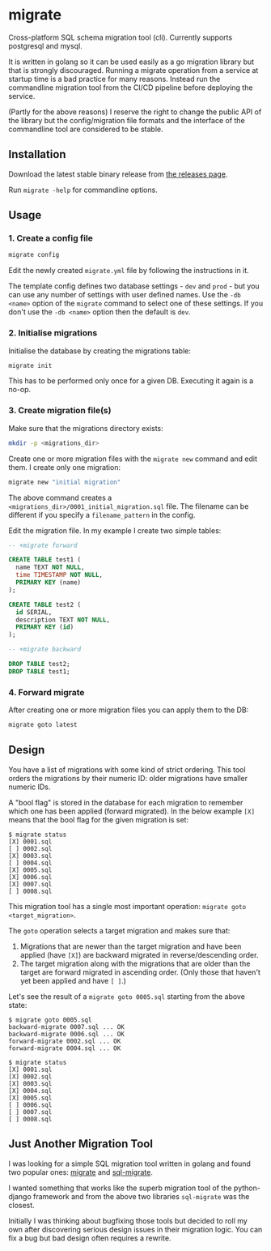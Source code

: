# migrate

Cross-platform SQL schema migration tool (cli).
Currently supports postgresql and mysql.

It is written in golang so it can be used easily as a go migration library but
that is strongly discouraged.
Running a migrate operation from a service at startup time is a bad practice for many reasons.
Instead run the commandline migration tool from the CI/CD pipeline before deploying the service.

(Partly for the above reasons) I reserve the right to change the public API of
the library but the config/migration file formats and the interface of the
commandline tool are considered to be stable.

## Installation

Download the latest stable binary release from
[the releases page](https://github.com/pasztorpisti/migrate/releases).

Run `migrate -help` for commandline options.

## Usage

### 1. Create a config file

```bash
migrate config
```

Edit the newly created `migrate.yml` file by following the instructions in it.

The template config defines two database settings - `dev` and `prod` - but
you can use any number of settings with user defined names.
Use the `-db <name>` option of the `migrate` command to select one of these settings.
If you don't use the `-db <name>` option then the default is `dev`.

### 2. Initialise migrations

Initialise the database by creating the migrations table:

```bash
migrate init
```

This has to be performed only once for a given DB. Executing it again is a no-op.

### 3. Create migration file(s)

Make sure that the migrations directory exists:

```bash
mkdir -p <migrations_dir>
```

Create one or more migration files with the `migrate new` command and edit them.
I create only one migration:

```bash
migrate new "initial migration"
```

The above command creates a `<migrations_dir>/0001_initial_migration.sql` file.
The filename can be different if you specify a `filename_pattern` in the config.

Edit the migration file. In my example I create two simple tables:

```sql
-- +migrate forward

CREATE TABLE test1 (
  name TEXT NOT NULL,
  time TIMESTAMP NOT NULL,
  PRIMARY KEY (name)
);

CREATE TABLE test2 (
  id SERIAL,
  description TEXT NOT NULL,
  PRIMARY KEY (id)
);

-- +migrate backward

DROP TABLE test2;
DROP TABLE test1;
```

### 4. Forward migrate

After creating one or more migration files you can apply them to the DB:

```bash
migrate goto latest
```

## Design

You have a list of migrations with some kind of strict ordering.
This tool orders the migrations by their numeric ID: older migrations have
smaller numeric IDs.

A "bool flag" is stored in the database for each migration to remember
which one has been applied (forward migrated).
In the below example `[X]` means that the bool flag for the given migration is set:

```
$ migrate status
[X] 0001.sql
[ ] 0002.sql
[X] 0003.sql
[ ] 0004.sql
[X] 0005.sql
[X] 0006.sql
[X] 0007.sql
[ ] 0008.sql
```

This migration tool has a single most important operation: `migrate goto <target_migration>`.

The `goto` operation selects a target migration and makes sure that:

1. Migrations that are newer than the target migration and have been applied
   (have `[X]`) are backward migrated in reverse/descending order.
2. The target migration along with the migrations that are older than
   the target are forward migrated in ascending order.
   (Only those that haven't yet been applied and have `[ ]`.)

Let's see the result of a `migrate goto 0005.sql` starting from the above state:

```
$ migrate goto 0005.sql
backward-migrate 0007.sql ... OK
backward-migrate 0006.sql ... OK
forward-migrate 0002.sql ... OK
forward-migrate 0004.sql ... OK

$ migrate status
[X] 0001.sql
[X] 0002.sql
[X] 0003.sql
[X] 0004.sql
[X] 0005.sql
[ ] 0006.sql
[ ] 0007.sql
[ ] 0008.sql
```

## Just Another Migration Tool

I was looking for a simple SQL migration tool written in golang and found two
popular ones: [migrate](https://github.com/mattes/migrate)
and [sql-migrate](https://github.com/rubenv/sql-migrate).

I wanted something that works like the superb migration tool of the python-django
framework and from the above two libraries `sql-migrate` was the closest.

Initially I was thinking about bugfixing those tools but decided to roll my own
after discovering serious design issues in their migration logic.
You can fix a bug but bad design often requires a rewrite.
